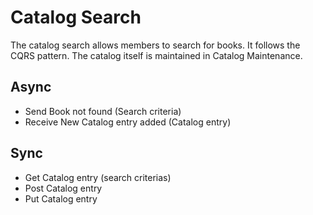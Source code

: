 # Catalog Search

The catalog search allows members to search for books. It follows the CQRS pattern. The catalog itself is maintained in Catalog Maintenance. 

## Async

- Send Book not found (Search criteria)
- Receive New Catalog entry added (Catalog entry)

## Sync

- Get Catalog entry (search criterias)
- Post Catalog entry
- Put Catalog entry